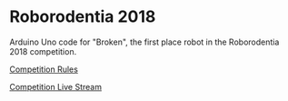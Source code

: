 # Roborodentia 2018

Arduino Uno code for "Broken", the first place robot in the Roborodentia 2018 competition.

[Competition Rules](https://docs.google.com/document/d/1GQYNq5_WBwzO95c6iFVkxBx7NJ-KOPSSnNPOgk26Unk/edit)

[Competition Live Stream](https://www.youtube.com/watch?v=UahEqUg7RU0)
